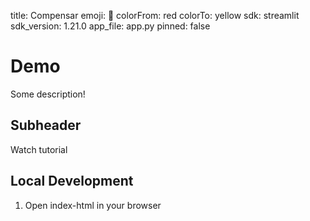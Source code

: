 title: Compensar
emoji: 🐠
colorFrom: red
colorTo: yellow
sdk: streamlit
sdk_version: 1.21.0
app_file: app.py
pinned: false

# Demo 

Some description!

## Subheader

Watch tutorial

## Local Development

1. Open index-html in your browser
